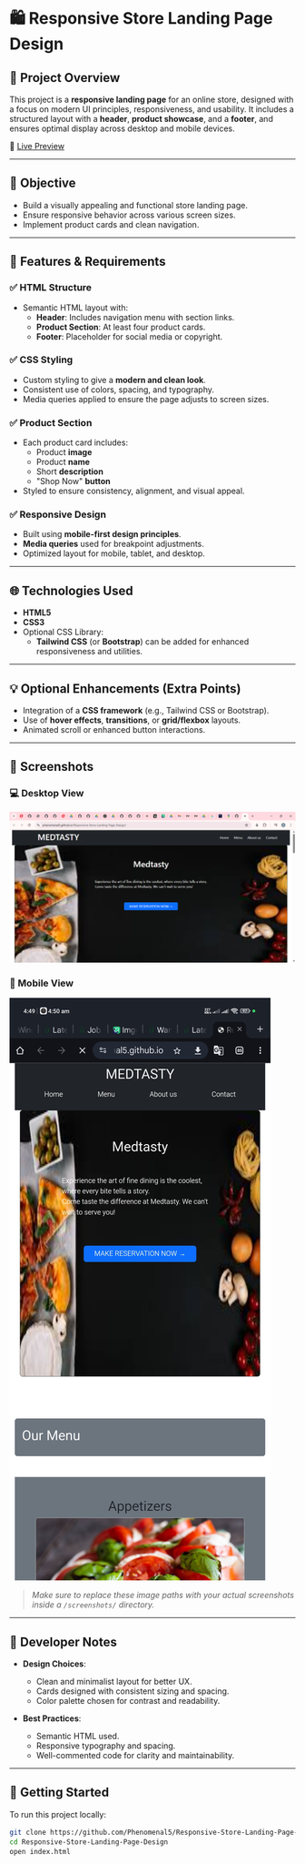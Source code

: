 # 🛍️ Responsive Store Landing Page Design

## 📌 Project Overview

This project is a **responsive landing page** for an online store, designed with a focus on modern UI principles, responsiveness, and usability. It includes a structured layout with a **header**, **product showcase**, and a **footer**, and ensures optimal display across desktop and mobile devices.

🔗 [Live Preview](https://github.com/Phenomenal5/Responsive-Store-Landing-Page-Design/)

---

## 🎯 Objective

- Build a visually appealing and functional store landing page.
- Ensure responsive behavior across various screen sizes.
- Implement product cards and clean navigation.

---

## 🧱 Features & Requirements

### ✅ HTML Structure

- Semantic HTML layout with:
  - **Header**: Includes navigation menu with section links.
  - **Product Section**: At least four product cards.
  - **Footer**: Placeholder for social media or copyright.

### ✅ CSS Styling

- Custom styling to give a **modern and clean look**.
- Consistent use of colors, spacing, and typography.
- Media queries applied to ensure the page adjusts to screen sizes.

### ✅ Product Section

- Each product card includes:
  - Product **image**
  - Product **name**
  - Short **description**
  - "Shop Now" **button**
- Styled to ensure consistency, alignment, and visual appeal.

### ✅ Responsive Design

- Built using **mobile-first design principles**.
- **Media queries** used for breakpoint adjustments.
- Optimized layout for mobile, tablet, and desktop.

---

## 🌐 Technologies Used

- **HTML5**
- **CSS3**
- Optional CSS Library:
  - **Tailwind CSS** (or **Bootstrap**) can be added for enhanced responsiveness and utilities.

---

## 💡 Optional Enhancements (Extra Points)

- Integration of a **CSS framework** (e.g., Tailwind CSS or Bootstrap).
- Use of **hover effects**, **transitions**, or **grid/flexbox** layouts.
- Animated scroll or enhanced button interactions.

---

## 📸 Screenshots

### 💻 Desktop View

![Desktop View](screenshots/Desktop.png)

### 📱 Mobile View

![Mobile View](screenshots/mobile.jpg)

> *Make sure to replace these image paths with your actual screenshots inside a `/screenshots/` directory.*

---

## 📝 Developer Notes

- **Design Choices**:
  - Clean and minimalist layout for better UX.
  - Cards designed with consistent sizing and spacing.
  - Color palette chosen for contrast and readability.

- **Best Practices**:
  - Semantic HTML used.
  - Responsive typography and spacing.
  - Well-commented code for clarity and maintainability.

---

## 🚀 Getting Started

To run this project locally:

```bash
git clone https://github.com/Phenomenal5/Responsive-Store-Landing-Page-Design.git
cd Responsive-Store-Landing-Page-Design
open index.html
